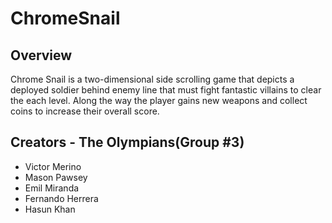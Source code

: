 # ChromeSnail

## Overview
Chrome Snail is a two-dimensional side scrolling game that depicts a deployed soldier behind enemy line that must fight fantastic villains to clear the each level. Along the way the player gains new weapons and collect coins to increase their overall score.

## Creators - The Olympians(Group #3)
+ Victor Merino
+ Mason Pawsey
+ Emil Miranda
+ Fernando Herrera
+ Hasun Khan
